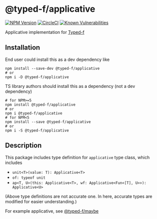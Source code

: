 # @typed-f/applicative

[![NPM Version](https://img.shields.io/npm/v/@typed-f/applicative/latest.svg?logo=npm&label=latest&colorB=blue)][applicative-npm] [![CircleCI](https://img.shields.io/circleci/project/github/RedSparr0w/node-csgo-parser/master.svg?logo=circleci)](https://circleci.com/gh/Ailrun/typed-f/tree/master) [![Known Vulnerabilities](https://snyk.io/test/github/Ailrun/typed-f/badge.svg?targetFile=packages%2Fapplicative%2Fpackage.json)](https://snyk.io/test/github/Ailrun/typed-f?targetFile=packages%2Fapplicative%2Fpackage.json)

Applicative implementation for [Typed-f][repo-github]

## Installation

End user could install this as a dev dependency like

``` shell
npm install --save-dev @typed-f/applicative
# or
npm i -D @typed-f/applicative
```

TS library authors should install this as a dependency (not a dev dependency)

```shell
# for NPM>=5
npm install @typed-f/applicative
# or
npm i @typed-f/applicative
# for NPM<5
npm install --save @typed-f/applicative
# or
npm i -S @typed-f/applicative
```

## Description

This package includes type definition for `applicative` type class, which includes

- `unit<T>(value: T): Applicative<T>`
- `of: typeof unit`
- `ap<T, U>(this: Applicative<T>, wf: Applicative<Fun<[T], U>>): Applicative<U>`

(Above type definitions are not accurate one. In here, accurate types are modified for easier understanding.)

For example applicative, see [@typed-f/maybe][maybe-github]

[repo-github]: https://github.com/Ailrun/typed-f
[releases-github]: https://github.com/Ailrun/typed-f/releases

[applicative-github]: https://github.com/Ailrun/typed-f/tree/master/packages/applicative
[either-github]: https://github.com/Ailrun/typed-f/tree/master/packages/either
[function-github]: https://github.com/Ailrun/typed-f/tree/master/packages/function
[functor-github]: https://github.com/Ailrun/typed-f/tree/master/packages/functor
[matchable-github]: https://github.com/Ailrun/typed-f/tree/master/packages/matchable
[maybe-github]: https://github.com/Ailrun/typed-f/tree/master/packages/maybe
[monad-github]: https://github.com/Ailrun/typed-f/tree/master/packages/monad
[setoid-github]: https://github.com/Ailrun/typed-f/tree/master/packages/setoid
[tagged-github]: https://github.com/Ailrun/typed-f/tree/master/packages/tagged

[applicative-npm]: https://www.npmjs.com/package/@typed-f/applicative
[either-npm]: https://www.npmjs.com/package/@typed-f/either
[function-npm]: https://www.npmjs.com/package/@typed-f/function
[functor-npm]: https://www.npmjs.com/package/@typed-f/functor
[matchable-npm]: https://www.npmjs.com/package/@typed-f/matchable
[maybe-npm]: https://www.npmjs.com/package/@typed-f/maybe
[monad-npm]: https://www.npmjs.com/package/@typed-f/monad
[setoid-npm]: https://www.npmjs.com/package/@typed-f/setoid
[tagged-npm]: https://www.npmjs.com/package/@typed-f/tagged
